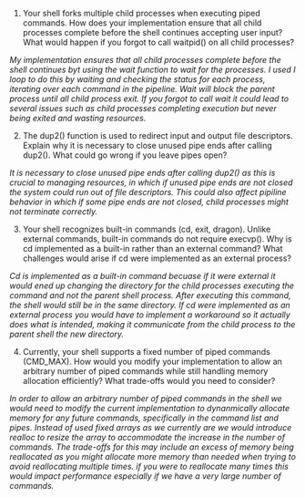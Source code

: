 1. Your shell forks multiple child processes when executing piped commands. How does your implementation ensure that all child processes complete before the shell continues accepting user input? What would happen if you forgot to call waitpid() on all child processes?

_My implementation ensures that all child processes complete before the shell continues byt using the wait function to wait for the processes. I used I loop to do this by waiting and checking the status for each process, iterating over each command in the pipeline. Wait will block the parent process until all child process exit. If you forgot to call wait it could lead to several issues such as child processes completing execution but never being exited and wasting resources._

2. The dup2() function is used to redirect input and output file descriptors. Explain why it is necessary to close unused pipe ends after calling dup2(). What could go wrong if you leave pipes open?

_It is necessary to close unused pipe ends after calling dup2() as this is crucial to managing resources, in which if unused pipe ends are not closed the system could run out of file descriptors. This could also affect pipiline behavior in which if some pipe ends are not closed, child processes might not terminate correctly._

3. Your shell recognizes built-in commands (cd, exit, dragon). Unlike external commands, built-in commands do not require execvp(). Why is cd implemented as a built-in rather than an external command? What challenges would arise if cd were implemented as an external process?

_Cd is implemented as a built-in command becuase if it were external it would ened up changing the directory for the child processes executing the command and not the parent shell process. After executing this command, the shell would still be in the same directory. If cd were implemented as an external process you would have to implement a workaround so it actually does what is intended, making it communicate from the child process to the parent shell the new directory._

4. Currently, your shell supports a fixed number of piped commands (CMD_MAX). How would you modify your implementation to allow an arbitrary number of piped commands while still handling memory allocation efficiently? What trade-offs would you need to consider?

_In order to allow an arbitrary number of piped commands in the shell we would need to modify the current implementation to dynanmically allocate memory for any future commands, specifically in the command list and pipes. Instead of used fixed arrays as we currently are we would introduce realloc to resize the array to accommodate the increase in the number of commands. The trade-offs for this may include an excess of memory being reallocated as you might allocate more memory than needed when trying to avoid reallocating multiple times. if you were to reallocate many times this would impact performance especially if we have a very large number of commands._
